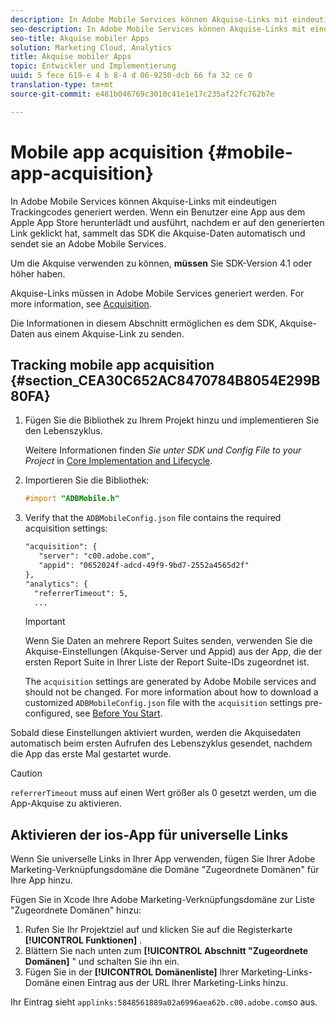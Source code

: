 ```yaml
---
description: In Adobe Mobile Services können Akquise-Links mit eindeutigen Trackingcodes generiert werden. Wenn ein Benutzer eine App aus dem Apple App Store herunterlädt und ausführt, nachdem er auf den generierten Link geklickt hat, sammelt das SDK die Akquise-Daten automatisch und sendet sie an Adobe Mobile Services.
seo-description: In Adobe Mobile Services können Akquise-Links mit eindeutigen Trackingcodes generiert werden. Wenn ein Benutzer eine App aus dem Apple App Store herunterlädt und ausführt, nachdem er auf den generierten Link geklickt hat, sammelt das SDK die Akquise-Daten automatisch und sendet sie an Adobe Mobile Services.
seo-title: Akquise mobiler Apps
solution: Marketing Cloud, Analytics
title: Akquise mobiler Apps
topic: Entwickler und Implementierung
uuid: 5 fece 619-e 4 b 8-4 d 06-9250-dcb 66 fa 32 ce 0
translation-type: tm+mt
source-git-commit: e481b046769c3010c41e1e17c235af22fc762b7e

---
```



# Mobile app acquisition {#mobile-app-acquisition}

In Adobe Mobile Services können Akquise-Links mit eindeutigen Trackingcodes generiert werden. Wenn ein Benutzer eine App aus dem Apple App Store herunterlädt und ausführt, nachdem er auf den generierten Link geklickt hat, sammelt das SDK die Akquise-Daten automatisch und sendet sie an Adobe Mobile Services.

Um die Akquise verwenden zu können, **müssen** Sie SDK-Version 4.1 oder höher haben.

Akquise-Links müssen in Adobe Mobile Services generiert werden. For more information, see [Acquisition](/help/using/acquisition-main/acquisition-main.md).

Die Informationen in diesem Abschnitt ermöglichen es dem SDK, Akquise-Daten aus einem Akquise-Link zu senden.

## Tracking mobile app acquisition {#section_CEA30C652AC8470784B8054E299B80FA}

1. Fügen Sie die Bibliothek zu Ihrem Projekt hinzu und implementieren Sie den Lebenszyklus.

   Weitere Informationen finden *Sie unter SDK und Config File to your Project* in [Core Implementation and Lifecycle](/help/ios/getting-started/dev-qs.md).
1. Importieren Sie die Bibliothek:

   ```objective-c
   #import "ADBMobile.h"
   ```

1. Verify that the `ADBMobileConfig.json` file contains the required acquisition settings:

   ```xml
   "acquisition": { 
      "server": "c00.adobe.com", 
      "appid": "0652024f-adcd-49f9-9bd7-2552a4565d2f" 
   }, 
   "analytics": { 
     "referrerTimeout": 5, 
     ...
   ```

   >[!IMPORTANT]
   >
   >Wenn Sie Daten an mehrere Report Suites senden, verwenden Sie die Akquise-Einstellungen (Akquise-Server und Appid) aus der App, die der ersten Report Suite in Ihrer Liste der Report Suite-IDs zugeordnet ist.

   The `acquisition` settings are generated by Adobe Mobile services and should not be changed. For more information about how to download a customized `ADBMobileConfig.json` file with the `acquisition` settings pre-configured, see [Before You Start](/help/ios/getting-started/requirements.md).

Sobald diese Einstellungen aktiviert wurden, werden die Akquisedaten automatisch beim ersten Aufrufen des Lebenszyklus gesendet, nachdem die App das erste Mal gestartet wurde.

>[!CAUTION]
>
>`referrerTimeout` muss auf einen Wert größer als 0 gesetzt werden, um die App-Akquise zu aktivieren.

## Aktivieren der ios-App für universelle Links

Wenn Sie universelle Links in Ihrer App verwenden, fügen Sie Ihrer Adobe Marketing-Verknüpfungsdomäne die Domäne "Zugeordnete Domänen" für Ihre App hinzu.

Fügen Sie in Xcode Ihre Adobe Marketing-Verknüpfungsdomäne zur Liste "Zugeordnete Domänen" hinzu:

1. Rufen Sie Ihr Projektziel auf und klicken Sie auf die Registerkarte **[!UICONTROL Funktionen]** .
2. Blättern Sie nach unten zum **[!UICONTROL Abschnitt "Zugeordnete Domänen]** " und schalten Sie ihn ein.
3. Fügen Sie in der **[!UICONTROL Domänenliste]** Ihrer Marketing-Links-Domäne einen Eintrag aus der URL Ihrer Marketing-Links hinzu.

Ihr Eintrag sieht `applinks:5848561889a02a6996aea62b.c00.adobe.com`so aus.